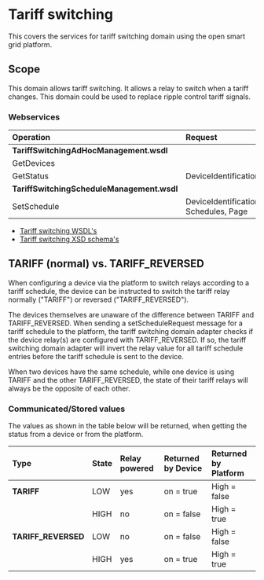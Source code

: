 <!--
SPDX-FileCopyrightText: Contributors to the Documentation project

SPDX-License-Identifier: Apache-2.0
-->

# Tariff switching

This covers the services for tariff switching domain using the open smart grid platform.

## Scope

This domain allows tariff switching. It allows a relay to switch when a tariff changes. This domain could be used to replace ripple control tariff signals.

### Webservices

| **Operation** | **Request** | **Response** |
| :--- | :--- | :--- |
| **TariffSwitchingAdHocManagement.wsdl** |  |  |
| GetDevices |  |  |
| GetStatus | DeviceIdentification | Status |
| **TariffSwitchingScheduleManagement.wsdl** |  |  |
| SetSchedule | DeviceIdentification, Schedules, Page | - |

* [Tariff switching WSDL's](https://github.com/OSGP/open-smart-grid-platform/tree/development/osgp/shared/osgp-ws-tariffswitching/src/main/resources)
* [Tariff switching XSD schema's](https://github.com/OSGP/open-smart-grid-platform/tree/development/osgp/shared/osgp-ws-tariffswitching/src/main/resources/schemas)

## TARIFF \(normal\) vs. TARIFF\_REVERSED

When configuring a device via the platform to switch relays according to a tariff schedule, the device can be instructed to switch the tariff relay normally \("TARIFF"\) or reversed \("TARIFF\_REVERSED"\).

The devices themselves are unaware of the difference between TARIFF and TARIFF\_REVERSED. When sending a setScheduleRequest message for a tariff schedule to the platform, the tariff switching domain adapter checks if the device relay\(s\) are configured with TARIFF\_REVERSED. If so, the tariff switching domain adapter will invert the relay value for all tariff schedule entries before the tariff schedule is sent to the device.

When two devices have the same schedule, while one device is using TARIFF and the other TARIFF\_REVERSED, the state of their tariff relays will always be the opposite of each other.

### Communicated/Stored values

The values as shown in the table below will be returned, when getting the status from a device or from the platform.

| **Type** | **State** | **Relay powered** | **Returned by Device** | **Returned by Platform** |
| :--- | :--- | :--- | :--- | :--- |
| **TARIFF** | LOW | yes | on = true | High = false |
|  | HIGH | no | on = false | High = true |
| **TARIFF\_REVERSED** | LOW | no | on = false | High = false |
|  | HIGH | yes | on = true | High = true |

